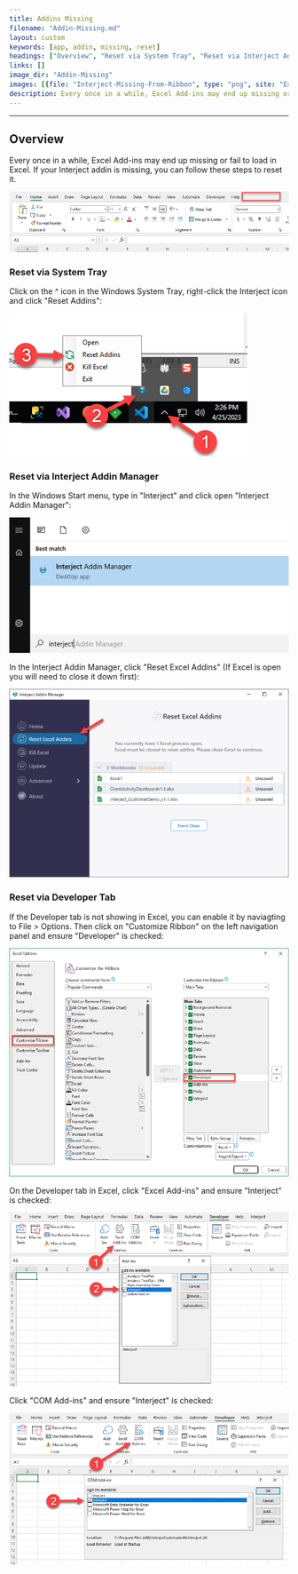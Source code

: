 ```yaml
---
title: Addins Missing
filename: "Addin-Missing.md"
layout: custom
keywords: [app, addin, missing, reset]
headings: ["Overview", "Reset via System Tray", "Reset via Interject Addin Manager", "Reset via Developer Tab"]
links: []
image_dir: "Addin-Missing"
images: [{file: "Interject-Missing-From-Ribbon", type: "png", site: "Excel", cat: "Ribbon", sub: "", report: "", ribbon: "", config: ""},{file: "System-Tray", type: "png", site: "Windows", cat: "Task Bar", sub: "Interject Task Bar Menu", report: "", ribbon: "", config: ""},{file: "Windows-Search", type: "png", site: "Windows", cat: "Start Menu", sub: "", report: "", ribbon: "", config: ""},{file: "Reset-Excel-Addins", type: "png", site: "Addin", cat: "Addin Manager", sub: "Reset Excel Addins", report: "", ribbon: "", config: ""},{file: "Show-Developer-Tab", type: "png", site: "Excel", cat: "Customize Ribbon", sub: "", report: "", ribbon: "", config: ""},{file: "Addin-Interject", type: "png", site: "Excel", cat: "Add-ins", sub: "", report: "", ribbon: "", config: ""},{file: "Com-Interject", type: "png", site: "Excel", cat: "COM Add-ins", sub: "", report: "", ribbon: "", config: ""}]
description: Every once in a while, Excel Add-ins may end up missing or fail to load in Excel. If your Interject addin is missing, you can follow these steps to reset it.
---
```

* * *

## Overview

Every once in a while, Excel Add-ins may end up missing or fail to load in Excel. If your Interject addin is missing, you can follow these steps to reset it.

![](/images/Addin-Missing/Interject-Missing-From-Ribbon.png)
<br>

### Reset via System Tray

Click on the ^ icon in the Windows System Tray, right-click the Interject icon and click "Reset Addins":

![](/images/Addin-Missing/System-Tray.png)
<br>

### Reset via Interject Addin Manager

In the Windows Start menu, type in "Interject" and click open "Interject Addin Manager":

![](/images/Addin-Missing/Windows-Search.png)
<br>

In the Interject Addin Manager, click "Reset Excel Addins" (If Excel is open you will need to close it down first):

![](/images/Addin-Missing/Reset-Excel-Addins.png)
<br>

### Reset via Developer Tab

If the Developer tab is not showing in Excel, you can enable it by naviagting to File > Options. Then click on "Customize Ribbon" on the left navigation panel and ensure "Developer" is checked:

![](/images/Addin-Missing/Show-Developer-Tab.png)
<br>

On the Developer tab in Excel, click "Excel Add-ins" and ensure "Interject" is checked:

![](/images/Addin-Missing/Addin-Interject.png)
<br>

Click "COM Add-ins" and ensure "Interject" is checked:

![](/images/Addin-Missing/Com-Interject.png)
<br>
